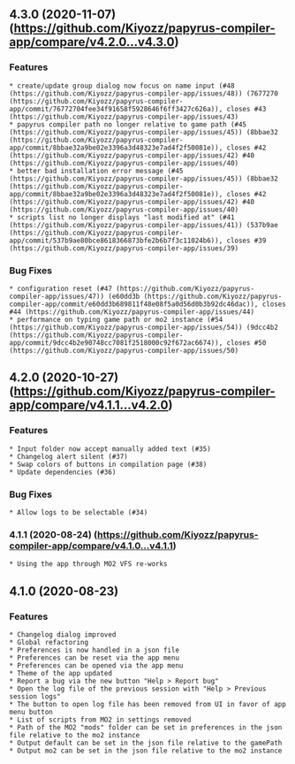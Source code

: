 ## 4.3.0 (2020-11-07) (https://github.com/Kiyozz/papyrus-compiler-app/compare/v4.2.0...v4.3.0)

### Features

    * create/update group dialog now focus on name input (#48 (https://github.com/Kiyozz/papyrus-compiler-app/issues/48)) (7677270 (https://github.com/Kiyozz/papyrus-compiler-app/commit/76772704fee34f91658f5928646f6ff3427c626a)), closes #43 (https://github.com/Kiyozz/papyrus-compiler-app/issues/43)
    * papyrus compiler path no longer relative to game path (#45 (https://github.com/Kiyozz/papyrus-compiler-app/issues/45)) (8bbae32 (https://github.com/Kiyozz/papyrus-compiler-app/commit/8bbae32a9be02e3396a3d48323e7ad4f2f50081e)), closes #42 (https://github.com/Kiyozz/papyrus-compiler-app/issues/42) #40 (https://github.com/Kiyozz/papyrus-compiler-app/issues/40)
    * better bad installation error message (#45 (https://github.com/Kiyozz/papyrus-compiler-app/issues/45)) (8bbae32 (https://github.com/Kiyozz/papyrus-compiler-app/commit/8bbae32a9be02e3396a3d48323e7ad4f2f50081e)), closes #42 (https://github.com/Kiyozz/papyrus-compiler-app/issues/42) #40 (https://github.com/Kiyozz/papyrus-compiler-app/issues/40)
    * scripts list no longer displays "last modified at" (#41 (https://github.com/Kiyozz/papyrus-compiler-app/issues/41)) (537b9ae (https://github.com/Kiyozz/papyrus-compiler-app/commit/537b9ae80bce8618366873bfe2b6b7f3c11024b6)), closes #39 (https://github.com/Kiyozz/papyrus-compiler-app/issues/39)

### Bug Fixes

    * configuration reset (#47 (https://github.com/Kiyozz/papyrus-compiler-app/issues/47)) (e60dd3b (https://github.com/Kiyozz/papyrus-compiler-app/commit/e60dd3b689811f48e08f5a0d56d0b3b92dc46dac)), closes #44 (https://github.com/Kiyozz/papyrus-compiler-app/issues/44)
    * performance on typing game path or mo2 instance (#54 (https://github.com/Kiyozz/papyrus-compiler-app/issues/54)) (9dcc4b2 (https://github.com/Kiyozz/papyrus-compiler-app/commit/9dcc4b2e90748cc7081f2518000c92f672ac6674)), closes #50 (https://github.com/Kiyozz/papyrus-compiler-app/issues/50)

## 4.2.0 (2020-10-27) (https://github.com/Kiyozz/papyrus-compiler-app/compare/v4.1.1...v4.2.0)

### Features

    * Input folder now accept manually added text (#35)
    * Changelog alert silent (#37)
    * Swap colors of buttons in compilation page (#38)
    * Update dependencies (#36)

### Bug Fixes

    * Allow logs to be selectable (#34)

### 4.1.1 (2020-08-24) (https://github.com/Kiyozz/papyrus-compiler-app/compare/v4.1.0...v4.1.1)

    * Using the app through MO2 VFS re-works

## 4.1.0 (2020-08-23)

### Features

    * Changelog dialog improved
    * Global refactoring
    * Preferences is now handled in a json file
    * Preferences can be reset via the app menu
    * Preferences can be opened via the app menu
    * Theme of the app updated
    * Report a bug via the new button "Help > Report bug"
    * Open the log file of the previous session with "Help > Previous session logs"
    * The button to open log file has been removed from UI in favor of app menu button
    * List of scripts from MO2 in settings removed
    * Path of the MO2 "mods" folder can be set in preferences in the json file relative to the mo2 instance
    * Output default can be set in the json file relative to the gamePath
    * Output mo2 can be set in the json file relative to the mo2 instance
